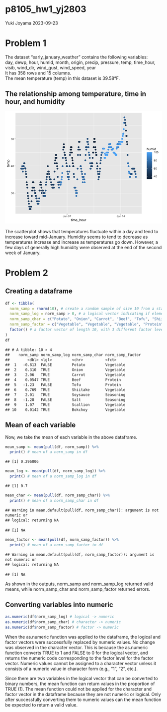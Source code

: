 p8105_hw1_yj2803
================
Yuki Joyama
2023-09-23

# Problem 1

The dataset “early_january_weather” contains the following variables:  
day, dewp, hour, humid, month, origin, precip, pressure, temp,
time_hour, visib, wind_dir, wind_gust, wind_speed, year  
It has 358 rows and 15 columns.  
The mean temperature (temp) in this dataset is 39.58°F.

## The relationship among temperature, time in hour, and humidity

![](p8105_hw1_yj2803_files/figure-gfm/scatter-1.png)<!-- -->

The scatterplot shows that temperatures fluctuate within a day and tend
to increase toward mid-January. Humidity seems to tend to decrease as
temperatures increase and increase as temperatures go down. However, a
few days of generally high humidity were observed at the end of the
second week of January.

# Problem 2

## Creating a dataframe

``` r
df <- tibble(
  norm_samp = rnorm(10), # create a random sample of size 10 from a standard normal distribution
  norm_samp_log = norm_samp > 0, # a logical vector indicating if elements in df are greater then 0
  norm_samp_char = c("Potato", "Onion", "Carrot", "Beef", "Tofu", "Shiitake", "Soysauce", "Salt", "Scallion", "Bokchoy"), # a character vector of length 10
  norm_samp_factor = c("Vegetable", "Vegetable", "Vegetable", "Protein", "Protein", "Vegetable", "Seasoning", "Seasoning", "Vegetable", "Vegetable") %>%
  factor() # a factor vector of length 10, with 3 different factor levels
)
df
```

    ## # A tibble: 10 × 4
    ##    norm_samp norm_samp_log norm_samp_char norm_samp_factor
    ##        <dbl> <lgl>         <chr>          <fct>           
    ##  1   -0.813  FALSE         Potato         Vegetable       
    ##  2    0.310  TRUE          Onion          Vegetable       
    ##  3    2.06   TRUE          Carrot         Vegetable       
    ##  4    0.0547 TRUE          Beef           Protein         
    ##  5   -1.23   FALSE         Tofu           Protein         
    ##  6    0.769  TRUE          Shiitake       Vegetable       
    ##  7    2.01   TRUE          Soysauce       Seasoning       
    ##  8   -1.28   FALSE         Salt           Seasoning       
    ##  9    1.07   TRUE          Scallion       Vegetable       
    ## 10    0.0142 TRUE          Bokchoy        Vegetable

## Mean of each variable

Now, we take the mean of each variable in the above dataframe.

``` r
mean_samp <- mean(pull(df, norm_samp)) %>% 
  print() # mean of a norm_samp in df
```

    ## [1] 0.296006

``` r
mean_log <- mean(pull(df, norm_samp_log)) %>% 
  print() # mean of a norm_samp_log in df
```

    ## [1] 0.7

``` r
mean_char <- mean(pull(df, norm_samp_char)) %>% 
  print() # mean of a norm_samp_char in df
```

    ## Warning in mean.default(pull(df, norm_samp_char)): argument is not numeric or
    ## logical: returning NA

    ## [1] NA

``` r
mean_factor <- mean(pull(df, norm_samp_factor)) %>% 
  print() # mean of a norm_samp_factor in df
```

    ## Warning in mean.default(pull(df, norm_samp_factor)): argument is not numeric or
    ## logical: returning NA

    ## [1] NA

As shown in the outputs, norm_samp and norm_samp_log returned valid
means, while norm_samp_char and norm_samp_factor returned errors.

## Converting variables into numeric

``` r
as.numeric(df$norm_samp_log) # logical -> numeric
as.numeric(df$norm_samp_char) # character -> numeric
as.numeric(df$norm_samp_factor) # factor -> numeric
```

When the as.numeric function was applied to the dataframe, the logical
and factor vectors were successfully replaced by numeric values. No
change was observed in the character vector. This is because the
as.numeric function converts TRUE to 1 and FALSE to 0 for the logical
vector, and returns the numeric code corresponding to the factor level
for the factor vector. Numeric values cannot be assigned to a character
vector unless it consists of a numeric value in character form (e.g.,
“1”, “2”, etc.).

Since there are two variables in the logical vector that can be
converted to binary numbers, the mean function can return values in the
proportion of TRUE (1). The mean function could not be applied for the
character and factor vector in the dataframe because they are not
numeric or logical. Only after successfully converting them to numeric
values can the mean function be expected to return a valid value.
